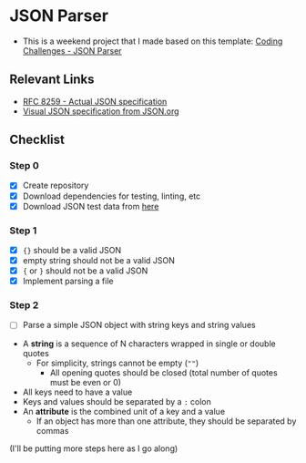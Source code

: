 # JSON Parser

- This is a weekend project that I made based on this template: [Coding Challenges - JSON Parser](https://codingchallenges.fyi/challenges/challenge-json-parser)

## Relevant Links

- [RFC 8259 - Actual JSON specification](https://www.rfc-editor.org/info/std90)
- [Visual JSON specification from JSON.org](https://www.json.org/json-en.html)

## Checklist

### Step 0

- [X] Create repository
- [X] Download dependencies for testing, linting, etc
- [X] Download JSON test data from [here](https://www.dropbox.com/s/vthtr4897fkuhw8/tests.zip?dl=0)

### Step 1

- [X] `{}` should be a valid JSON
- [X] empty string should not be a valid JSON
- [X] `{` or `}` should not be a valid JSON
- [X] Implement parsing a file

### Step 2

- [ ] Parse a simple JSON object with string keys and string values

- A **string** is a sequence of N characters wrapped in single or double quotes
  - For simplicity, strings cannot be empty (`""`)
    - All opening quotes should be closed (total number of quotes must be even or 0)
- All keys need to have a value
- Keys and values should be separated by a `:` colon
- An **attribute** is the combined unit of a key and a value
  - If an object has more than one attribute, they should be separated by commas

(I'll be putting more steps here as I go along)
